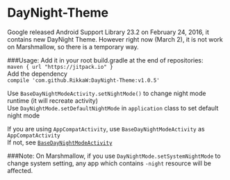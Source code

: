 DayNight-Theme
===============
Google released Android Support Library 23.2 on February 24, 2016, it contains new DayNight Theme.
However right now (March 2), it is not work on Marshmallow, so there is a temporary way.

###Usage:
Add it in your root build.gradle at the end of repositories:<br/>
`maven { url "https://jitpack.io" }`<br/>
Add the dependency<br/>
`compile 'com.github.RikkaW:DayNight-Theme:v1.0.5'`

Use `BaseDayNightModeActivity.setNightMode()` to change night mode runtime (it will recreate activity)<br/>
Use `DayNightMode.setDefaultNightMode` in `application` class to set default night mode<br/>

If you are using `AppCompatActivity`, use `BaseDayNightModeActivity` as `AppCompatActivity`<br/>
If not, see [`BaseDayNightModeActivity`](https://github.com/RikkaW/DayNight-Theme/blob/master/daynightmode/src/main/java/moe/xing/daynightmode/BaseDayNightModeActivity.java)<br/>

###Note:
On Marshmallow, if you use `DayNightMode.setSystemNightMode` to change system setting, any app which contains `-night` resource will be affected.
